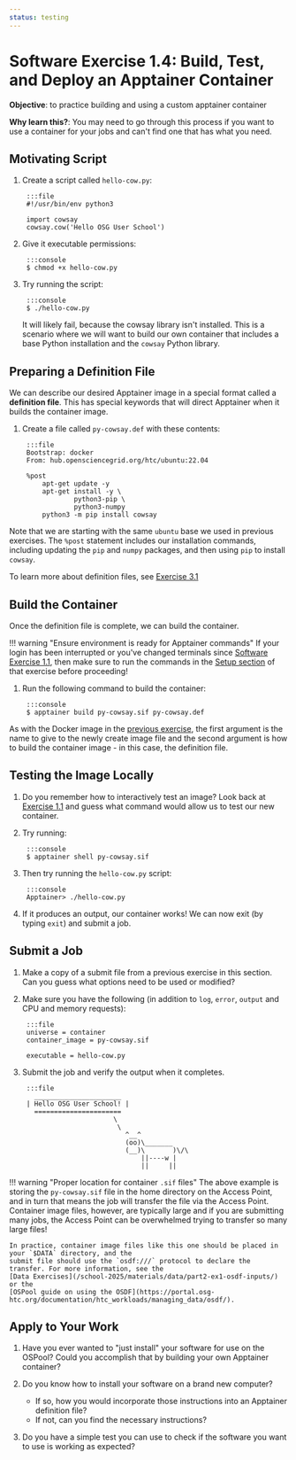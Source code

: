 ```yaml
---
status: testing
---
```


<style type="text/css">
  pre em { font-style: normal; background-color: yellow; }
  pre strong { font-style: normal; font-weight: bold; color: \#008; }
</style>

Software Exercise 1.4: Build, Test, and Deploy an Apptainer Container
====================================

**Objective**: to practice building and using a custom
apptainer container

**Why learn this?**: You may need to go through this process if you 
want to use a container for your jobs and can't find one that has 
what you need. 

Motivating Script
-----------------

1. Create a script called `hello-cow.py`:

		:::file
		#!/usr/bin/env python3

		import cowsay
		cowsay.cow('Hello OSG User School')

1. Give it executable permissions: 

		:::console
		$ chmod +x hello-cow.py

1. Try running the script:

		:::console
		$ ./hello-cow.py

	It will likely fail, because the cowsay library isn't installed. This is a 
	scenario where we will want to build our own container that includes a base 
	Python installation and the `cowsay` Python library. 

Preparing a Definition File
---------------------------

We can describe our desired Apptainer image in a special format called a 
**definition file**. This has special keywords that will direct Apptainer 
when it builds the container image. 

1. Create a file called `py-cowsay.def` with these contents: 

		:::file
		Bootstrap: docker
		From: hub.opensciencegrid.org/htc/ubuntu:22.04

		%post
			apt-get update -y
			apt-get install -y \
					python3-pip \
					python3-numpy
			python3 -m pip install cowsay

Note that we are starting with the same `ubuntu` base we used in previous 
exercises. The `%post` statement includes our installation commands, including 
updating the `pip` and `numpy` packages, and then using `pip` to install `cowsay`.

To learn more about definition files, see [Exercise 3.1](part3-ex1-apptainer-recipes.md)

Build the Container
-------------------

Once the definition file is complete, we can build the container. 

!!! warning "Ensure environment is ready for Apptainer commands"
	If your login has been interrupted or you've changed terminals since
	[Software Exercise 1.1](/school-2025/materials/software/part1-ex1-run-apptainer), 
	then make sure to run the commands in the
	[Setup section](/school-2025/materials/software/part1-ex1-run-apptainer/#setup)
	of that exercise before proceeding!

1. Run the following command to build the container: 

		:::console
		$ apptainer build py-cowsay.sif py-cowsay.def

As with the Docker image in the [previous exercise](part1-ex3-docker-jobs.md), 
the first argument is the name to give to the newly create image file and the 
second argument is how to build the container image - in this case, the definition file. 


Testing the Image Locally
-------------------

1. Do you remember how to interactively test an image? Look back 
at [Exercise 1.1](part1-ex1-run-apptainer.md) and guess what command would 
allow us to test our new container. 

1. Try running: 

		:::console
		$ apptainer shell py-cowsay.sif

1. Then try running the `hello-cow.py` script: 

		:::console
		Apptainer> ./hello-cow.py

1. If it produces an output, our container works! We can now exit (by typing `exit`)
and submit a job. 

Submit a Job
--------------

1. Make a copy of a submit file from a previous exercise in this section. Can you 
guess what options need to be used or modified? 

1. Make sure you have the following (in addition to `log`, `error`, `output` and 
CPU and memory requests): 

		:::file
		universe = container
		container_image = py-cowsay.sif
		
		executable = hello-cow.py

1. Submit the job and verify the output when it completes. 

		:::file
		  ______________________
		| Hello OSG User School! |
		  ======================
							  \
							   \
								 ^__^
								 (oo)\_______
								 (__)\       )\/\
									 ||----w |
									 ||     ||

!!! warning "Proper location for container `.sif` files"
	The above example is storing the `py-cowsay.sif` file in the home directory on the Access Point,
	and in turn that means the job will transfer the file via the Access Point. Container image files,
	however, are typically large and if you are submitting many jobs, the Access Point can be overwhelmed
	trying to transfer so many large files!

	In practice, container image files like this one should be placed in your `$DATA` directory, and the
	submit file should use the `osdf:///` protocol to declare the transfer. For more information, see the
	[Data Exercises](/school-2025/materials/data/part2-ex1-osdf-inputs/) or the 
	[OSPool guide on using the OSDF](https://portal.osg-htc.org/documentation/htc_workloads/managing_data/osdf/).

Apply to Your Work
------------------

1. Have you ever wanted to "just install" your software for use on the OSPool? 
   Could you accomplish that by building your own Apptainer container?

1. Do you know how to install your software on a brand new computer?

    - If so, how you would incorporate those instructions into an Apptainer definition file?
    - If not, can you find the necessary instructions?

1. Do you have a simple test you can use to check if the software you want to use is working as expected?

